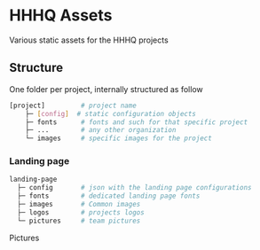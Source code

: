 # HHHQ Assets

Various static assets for the HHHQ projects

## Structure

One folder per project, internally structured as follow

```bash
[project]         # project name
    ├─ [config]  # static configuration objects
    ├─ fonts      # fonts and such for that specific project
    ├─ ...        # any other organization
    └─ images     # specific images for the project
```

### Landing page

```bash
landing-page
  ├─ config       # json with the landing page configurations
  ├─ fonts        # dedicated landing page fonts
  ├─ images       # Common images
  ├─ logos        # projects logos
  └─ pictures     # team pictures
```

Pictures
